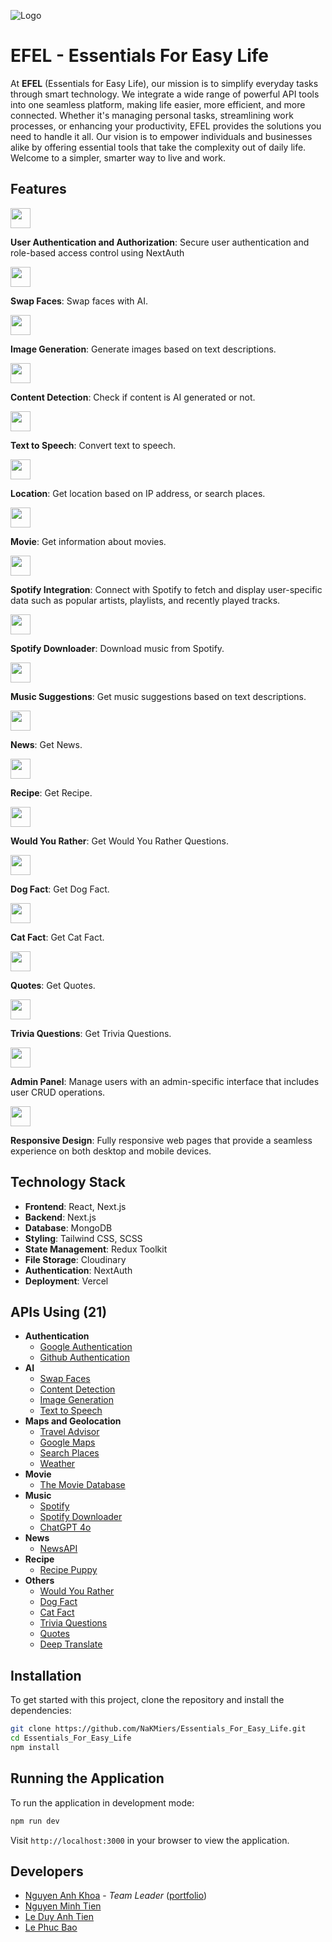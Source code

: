 ![Logo](./public/favicon.ico)

# EFEL - Essentials For Easy Life

At **EFEL** (Essentials for Easy Life), our mission is to simplify everyday tasks through smart
technology. We integrate a wide range of powerful API tools into one seamless platform,
making life easier, more efficient, and more connected. Whether it&apos;s managing personal
tasks, streamlining work processes, or enhancing your productivity, EFEL provides the
solutions you need to handle it all. Our vision is to empower individuals and businesses
alike by offering essential tools that take the complexity out of daily life. Welcome to a
simpler, smarter way to live and work.

## Features

<img src='https://cdn-icons-png.flaticon.com/128/10484/10484291.png' width='32' />

**User Authentication and Authorization**: Secure user authentication and role-based access control using NextAuth

<img src='https://cdn-icons-png.flaticon.com/128/15198/15198931.png' width='32' />

**Swap Faces**: Swap faces with AI.

<img src='https://cdn-icons-png.flaticon.com/128/11594/11594654.png' width='32' />

**Image Generation**: Generate images based on text descriptions.

<img src='https://cdn-icons-png.flaticon.com/128/1559/1559660.png' width='32' />

**Content Detection**: Check if content is AI generated or not.

<img src='https://cdn-icons-png.flaticon.com/128/13063/13063287.png' width='32' />

**Text to Speech**: Convert text to speech.

<img src='https://cdn-icons-png.flaticon.com/128/9800/9800512.png' width='32' />

**Location**: Get location based on IP address, or search places.

<img src='https://cdn-icons-png.flaticon.com/128/10609/10609073.png' width='32' />

**Movie**: Get information about movies.

<img src='https://cdn-icons-png.flaticon.com/128/2626/2626284.png' width='32' />

**Spotify Integration**: Connect with Spotify to fetch and display user-specific data such as popular artists, playlists, and recently played tracks.

<img src='https://cdn-icons-png.flaticon.com/128/2996/2996304.png' width='32' />

**Spotify Downloader**: Download music from Spotify.

<img src='https://cdn-icons-png.flaticon.com/128/3781/3781667.png' width='32' />

**Music Suggestions**: Get music suggestions based on text descriptions.

<img src='https://cdn-icons-png.flaticon.com/128/17214/17214302.png' width='32' />

**News**: Get News.

<img src='https://cdn-icons-png.flaticon.com/128/5640/5640012.png' width='32' />

**Recipe**: Get Recipe.

<img src='https://cdn-icons-png.flaticon.com/128/8727/8727627.png' width='32' />

**Would You Rather**: Get Would You Rather Questions.

<img src='https://cdn-icons-png.flaticon.com/128/8410/8410128.png' width='32' />

**Dog Fact**: Get Dog Fact.

<img src='https://cdn-icons-png.flaticon.com/128/11846/11846920.png' width='32' />

**Cat Fact**: Get Cat Fact.

<img src='https://cdn-icons-png.flaticon.com/128/6314/6314351.png' width='32' />

**Quotes**: Get Quotes.

<img src='https://cdn-icons-png.flaticon.com/128/17897/17897723.png' width='32' />

**Trivia Questions**: Get Trivia Questions.

<img src='https://cdn-icons-png.flaticon.com/128/2637/2637199.png' width='32' />

**Admin Panel**: Manage users with an admin-specific interface that includes user CRUD operations.

<img src='https://cdn-icons-png.flaticon.com/128/8422/8422325.png' width='32' />

**Responsive Design**: Fully responsive web pages that provide a seamless experience on both desktop and mobile devices.

## Technology Stack

- **Frontend**: React, Next.js
- **Backend**: Next.js
- **Database**: MongoDB
- **Styling**: Tailwind CSS, SCSS
- **State Management**: Redux Toolkit
- **File Storage**: Cloudinary
- **Authentication**: NextAuth
- **Deployment**: Vercel

## APIs Using (21)

- **Authentication**
  - [Google Authentication](https://cloud.google.com)
  - [Github Authentication](https://github.com)
- **AI**
  - [Swap Faces](https://rapidapi.com/firdavscoder1/api/faceswap3)
  - [Content Detection](https://rapidapi.com/vaibhavchandra2007/api/ai-content-detector-ai-gpt)
  - [Image Generation](https://rapidapi.com/llbbmm/api/drawing1)
  - [Text to Speech](https://rapidapi.com/morpehus22/api/ai-powered-text-to-speech1)
- **Maps and Geolocation**
  - [Travel Advisor](https://rapidapi.com/apidojo/api/travel-advisor)
  - [Google Maps](https://rapidapi.com/apidojo/api/google-maps-geocoding-and-search-api)
  - [Search Places](https://opencagedata.com)
  - [Weather](https://rapidapi.com/worldapi/api/open-weather13)
- **Movie**
  - [The Movie Database](https://www.themoviedb.org)
- **Music**
  - [Spotify](https://developer.spotify.com)
  - [Spotify Downloader](https://rapidapi.com/amiteshgupta/api/spotify-downloader9)
  - [ChatGPT 4o](https://rapidapi.com/NextAPI/api/cheapest-gpt-4-turbo-gpt-4-vision-chatgpt-openai-ai-api)
- **News**
  - [NewsAPI](https://newsapi.org)
- **Recipe**
  - [Recipe Puppy](http://www.recipepuppy.com)
- **Others**
  - [Would You Rather](https://rapidapi.com/thunderapi-thunderapi-default/api/would-you-rather)
  - [Dog Fact](https://rapidapi.com/maketest-1YGgU5ZOtA/api/random-dog-facts)
  - [Cat Fact](https://rapidapi.com/wh-iterabb-it-wh-iterabb-it-default/api/meowfacts)
  - [Trivia Questions](https://rapidapi.com/tethertechnologies095/api/trivia-questions-api)
  - [Quotes](https://rapidapi.com/thepersonalquotes/api/the-personal-quotes)
  - [Deep Translate](https://rapidapi.com/gatzuma/api/deep-translate1)

## Installation

To get started with this project, clone the repository and install the dependencies:

```bash
git clone https://github.com/NaKMiers/Essentials_For_Easy_Life.git
cd Essentials_For_Easy_Life
npm install
```

## Running the Application

To run the application in development mode:

```bash
npm run dev
```

Visit `http://localhost:3000` in your browser to view the application.

## Developers

- [Nguyen Anh Khoa](https://github.com/NaKMiers) - _Team Leader_ ([portfolio](https://anhkhoa.info))
- [Nguyen Minh Tien](https://github.com/Mtiennnn)
- [Le Duy Anh Tien](https://github.com/leduyanhtien)
- [Le Phuc Bao](https://github.com/Akranei)
